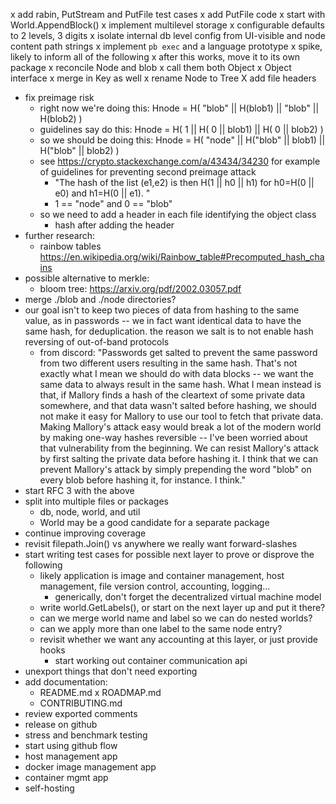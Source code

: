 x add rabin, PutStream and PutFile test cases
x add PutFile code 
    x start with World.AppendBlock()
x implement multilevel storage
    x configurable defaults to 2 levels, 3 digits
    x isolate internal db level config from UI-visible and node
      content path strings
x implement `pb exec` and a language prototype 
  x spike, likely to inform all of the following
  x after this works, move it to its own package
x reconcile Node and blob
  x call them both Object
    x Object interface
  x merge in Key as well
x rename Node to Tree
X add file headers
- fix preimage risk 
    - right now we're doing this: Hnode = H(             "blob" || H(blob1) ||   "blob" || H(blob2) )
    - guidelines say do this:     Hnode = H(   1    || H(  0    ||   blob1) || H(  0    ||   blob2) )
    - so we should be doing this: Hnode = H( "node" || H("blob" ||   blob1) || H("blob" ||   blob2) )
    - see https://crypto.stackexchange.com/a/43434/34230 for example
      of guidelines for preventing second preimage attack
        - "The hash of the list (e1,e2) is then H(1 || h0 || h1) for h0=H(0 || e0) and h1=H(0 || e1). "
        - 1 == "node" and 0 == "blob"
    - so we need to add a header in each file identifying the object class
      - hash after adding the header
- further research:
    - rainbow tables https://en.wikipedia.org/wiki/Rainbow_table#Precomputed_hash_chains
- possible alternative to merkle:
    - bloom tree: https://arxiv.org/pdf/2002.03057.pdf
- merge ./blob and ./node directories?  
- our goal isn't to keep two pieces of data from hashing to the same
  value, as in passwords -- we in fact want identical data to have the
  same hash, for deduplication.  the reason we salt is to not enable
  hash reversing of out-of-band protocols
    - from discord: "Passwords get salted to prevent the same password
      from two different users resulting in the same hash.  That's not
      exactly what I mean we should do with data blocks -- we want the
      same data to always result in the same hash.  What I mean
      instead is that, if Mallory finds a hash of the cleartext of
      some private data somewhere, and that data wasn't salted before
      hashing, we should not make it easy for Mallory to use our tool
      to fetch that private data. Making Mallory's attack easy would
      break a lot of the modern world by making one-way hashes
      reversible -- I've been worried about that vulnerability from
      the beginning.  We can resist Mallory's attack by first salting
      the private data before hashing it.  I think that we can prevent
      Mallory's attack by simply prepending the word "blob" on every
      blob before hashing it, for instance.  I think."
- start RFC 3 with the above
- split into multiple files or packages
    - db, node, world, and util
    - World may be a good candidate for a separate package
- continue improving coverage
- revisit filepath.Join() vs anywhere we really want forward-slashes
- start writing test cases for possible next layer to prove or disprove the following
    - likely application is image and container management, host management, file version control, accounting, logging...
        - generically, don't forget the decentralized virtual machine model
    - write world.GetLabels(), or start on the next layer up and put it there?
    - can we merge world name and label so we can do nested worlds?
    - can we apply more than one label to the same node entry?
    - revisit whether we want any accounting at this layer, or just provide hooks
        - start working out container communication api
- unexport things that don't need exporting
- add documentation:
    - README.md
    x ROADMAP.md
    - CONTRIBUTING.md
- review exported comments
- release on github
- stress and benchmark testing
- start using github flow
- host management app
- docker image management app
- container mgmt app
- self-hosting
